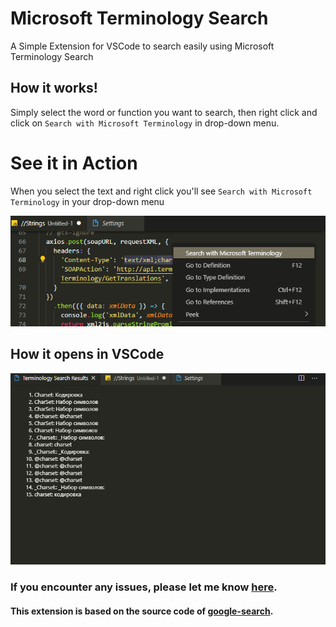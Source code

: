 # Microsoft Terminology Search
A Simple Extension for VSCode to search easily using Microsoft Terminology Search

## How it works!
Simply select the word or function you want to search, then right click and click on `Search with Microsoft Terminology` in drop-down menu.

# See it in Action
When you select the text and right click you'll see `Search with Microsoft Terminology` in your drop-down menu

![drop-down-menu](https://github.com/bugron/microsoft-terminology-search/blob/main/resources/drop-down-menu.png?raw=true)

## How it opens in VSCode

![browser-query-results](https://github.com/bugron/microsoft-terminology-search/blob/main/resources/search-results.png?raw=true)

### If you encounter any issues, please let me know [here](https://www.github.com/bugron/microsoft-terminology-search).

#### This extension is based on the source code of [google-search](https://github.com/kameshkotwani/google-search/).
